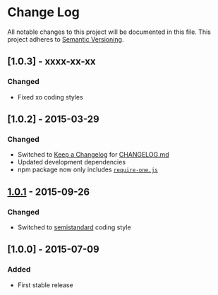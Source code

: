 # Change Log
All notable changes to this project will be documented in this file.
This project adheres to [Semantic Versioning](http://semver.org/).

## [1.0.3] - xxxx-xx-xx
### Changed
- Fixed xo coding styles

## [1.0.2] - 2015-03-29
### Changed
- Switched to [Keep a Changelog](http://keepachangelog.com/) for [CHANGELOG.md](CHANGELOG.md)
- Updated development dependencies
- npm package now only includes [`require-one.js`](require-one.js)

## [1.0.1] - 2015-09-26
### Changed
- Switched to [semistandard](http://npm.im/semistandard) coding style

## [1.0.0] - 2015-07-09
### Added
- First stable release

[Unreleased]: https://github.com/olivierlacan/keep-a-changelog/compare/v1.0.1...HEAD
[1.0.1]: https://github.com/robloach/require-one/compare/v1.0.0...v1.0.1
